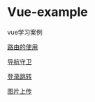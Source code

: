 # Vue-example
vue学习案例

[路由的使用](https://github.com/love-mh-forever/vue-examples/tree/master/hello-world)

[导航守卫](https://github.com/love-mh-forever/vue-examples/tree/master/navigation-guards)

[登录跳转](https://github.com/love-mh-forever/vue-examples/tree/master/vue-login)

[图片上传](https://github.com/love-mh-forever/vue-examples/tree/master/uploadimg)
